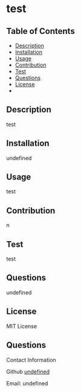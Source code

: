 # test

  ## Table of Contents
  * [Description](#Description)
  * [Installation](#Installation)
  * [Usage](#Usage)
  * [Contribution](#Contribution)
  * [Test](#Test)
  * [Questions](#Questions)
  * [License](#License)
  * 
  
  ## Description
  test
  ## Installation
  undefined
  ## Usage
  test
  ## Contribution
  n
  ## Test
  test
  ## Questions
  undefined
  ## License
  MIT License

  ## Questions
  Contact Information

  Github [undefined](https://github.com/undefined)

  Email: undefined


